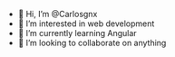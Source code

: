 - 👋 Hi, I’m @Carlosgnx
- 👀 I’m interested in web development
- 🌱 I’m currently learning Angular
- 💞️ I’m looking to collaborate on anything

<!---
Carlosgnx/Carlosgnx is a ✨ special ✨ repository because its `README.md` (this file) appears on your GitHub profile.
You can click the Preview link to take a look at your changes.
--->
